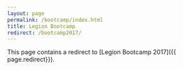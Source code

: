 ```yaml
---
layout: page
permalink: /bootcamp/index.html
title: Legion Bootcamp
redirect: /bootcamp2017/
---
```


This page contains a redirect to [Legion Bootcamp 2017]({{ page.redirect}}).
